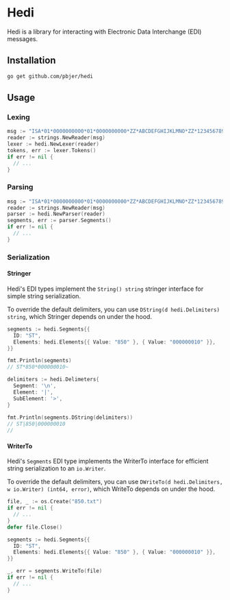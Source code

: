 # Hedi

Hedi is a library for interacting with Electronic Data Interchange (EDI) messages.

## Installation
```bash
go get github.com/pbjer/hedi
```

## Usage
### Lexing
```go
msg := "ISA*01*0000000000*01*0000000000*ZZ*ABCDEFGHIJKLMNO*ZZ*123456789012345*101127*1719*U*00400*000003438*0*P*>~"
reader := strings.NewReader(msg)
lexer := hedi.NewLexer(reader)
tokens, err := lexer.Tokens()
if err != nil {
  // ...
}
```
### Parsing
```go
msg := "ISA*01*0000000000*01*0000000000*ZZ*ABCDEFGHIJKLMNO*ZZ*123456789012345*101127*1719*U*00400*000003438*0*P*>~"
reader := strings.NewReader(msg)
parser := hedi.NewParser(reader)
segments, err := parser.Segments()
if err != nil {
  // ...
}
```

### Serialization

#### Stringer
Hedi's EDI types implement the `String() string` stringer interface for simple string serialization.

To override the default delimiters, you can use `DString(d hedi.Delimiters) string`, which Stringer depends on under the hood.
```go
segments := hedi.Segments{{
  ID: "ST",
  Elements: hedi.Elements{{ Value: "850" }, { Value: "000000010" }},
}}

fmt.Println(segments)
// ST*850*000000010~

delimiters := hedi.Delimeters{
  Segment: '\n',
  Element: '|',
  SubElement: '>',
}
	
fmt.Println(segments.DString(delimiters))
// ST|850|000000010
//
```

#### WriterTo
Hedi's `Segments` EDI type implements the WriterTo interface for efficient string serialization to an `io.Writer`.

To override the default delimiters, you can use `DWriteTo(d hedi.Delimiters, w io.Writer) (int64, error)`, which WriteTo depends on under the hood.
```go
file, _ := os.Create("850.txt")
if err != nil {
  // ...
}
defer file.Close()

segments := hedi.Segments{{
  ID: "ST",
  Elements: hedi.Elements{{ Value: "850" }, { Value: "000000010" }},
}}

_, err = segments.WriteTo(file)
if err != nil {
  // ...
}
```
